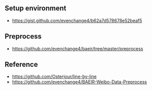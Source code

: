 ## Setup environment

- https://gist.github.com/evenchange4/b62a7d578678e52beaf5

## Preprocess

- https://github.com/evenchange4/baeir/tree/master/preprocess

## Reference
- https://github.com/Osterjour/line-by-line
- https://github.com/evenchange4/BAEIR-Weibo-Data-Preprocess